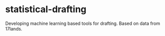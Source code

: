 # statistical-drafting
Developing machine learning based tools for drafting. Based on data from 17lands. 

